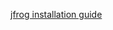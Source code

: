 [jfrog installation guide](https://www.fosstechnix.com/install-jfrog-artifactory-on-ubuntu-24-04-lts/)
